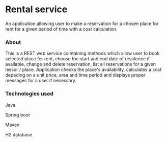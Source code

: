 # Rental service
An application allowing user to make a reservation for a chosen place for rent for a given period of time with a cost calculation.

### About
This is a REST web service cointaining methods which allow user to book selected place for rent, choose the start and end date of residence if available, change and delete reservation, list all reservations for a given lessor / place. Application checks the place's availability, calculates a cost depeding on a unit price, area and time period and displays proper messages for a user if necessary.

### Technologies used

Java

Spring boot

Maven

H2 database
